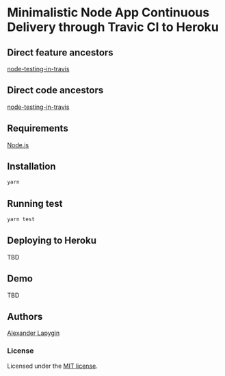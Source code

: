 # Minimalistic Node App Continuous Delivery through Travic CI to Heroku

## Direct feature ancestors

[node-testing-in-travis](https://github.com/softspider/node-testing-in-travis)

## Direct code ancestors

[node-testing-in-travis](https://github.com/softspider/node-testing-in-travis)

## Requirements

[Node.js](https://nodejs.org/en/download/package-manager/)

## Installation

```sh
yarn
```

## Running test

```sh
yarn test
```

## Deploying to Heroku

TBD

## Demo

TBD

## Authors

[Alexander Lapygin](https://github.com/AlexanderLapygin)

### License

Licensed under the [MIT license](./LICENSE).
